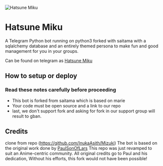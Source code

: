 ![Hatsune Miku](https://telegra.ph/file/08ca1aa2e841bf438b339.jpg)
# Hatsune Miku

A Telegram Python bot running on python3 forked with saitama with a sqlalchemy database and an entirely themed persona to make fun and good management for you in your groups.

Can be found on telegram as [Hatsune Miku](https://t.me/HatsuneMikuRobot)


## How to setup or deploy

### Read these notes carefully before proceeding 
 - This bot is forked from saitama which is based on marie
 - Your code must be open source and a link to our repo
 - last, we don't support fork and asking for fork in our support group will result to gban.


## Credits
clone from repo (https://github.com/InukaAsith/Mizuki)
The bot is based on the original work done by [PaulSonOfLars](https://github.com/PaulSonOfLars)
This repo was just revamped to suit an Anime-centric community. All original credits go to Paul and his dedication, Without his efforts, this fork would not have been possible!